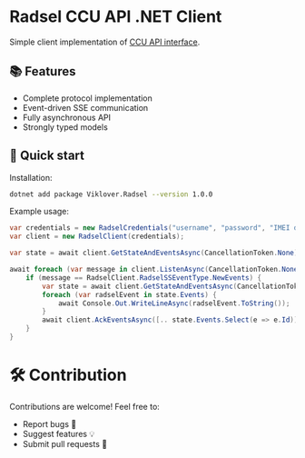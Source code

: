 # Radsel CCU API .NET Client
Simple client implementation of [CCU API interface](https://radsel.ru/files/docs/ccu-api/ccu-api.html).

## 📚 Features
- Complete protocol implementation
- Event-driven SSE communication
- Fully asynchronous API
- Strongly typed models


## 🚀 Quick start
Installation:
```bash
dotnet add package Viklover.Radsel --version 1.0.0
```
Example usage:
```csharp
var credentials = new RadselCredentials("username", "password", "IMEI device");
var client = new RadselClient(credentials);

var state = await client.GetStateAndEventsAsync(CancellationToken.None);

await foreach (var message in client.ListenAsync(CancellationToken.None)) {
    if (message == RadselClient.RadselSSEventType.NewEvents) {
        var state = await client.GetStateAndEventsAsync(CancellationToken.None);
        foreach (var radselEvent in state.Events) {
            await Console.Out.WriteLineAsync(radselEvent.ToString());
        }
        await client.AckEventsAsync([.. state.Events.Select(e => e.Id)], CancellationToken.None);
    }
}
```

# 🛠️ Contribution
Contributions are welcome! Feel free to:
* Report bugs 🐛
* Suggest features 💡
* Submit pull requests 🔄